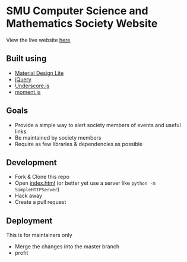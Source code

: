 # SMU Computer Science and Mathematics Society Website
View the live website [here](http://smucsm.github.io/)

## Built using
- [Material Design Lite](https://github.com/google/material-design-lite)
- [jQuery](https://jquery.com/)
- [Underscore.js](http://underscorejs.org/)
- [moment.js](http://momentjs.com/)

## Goals
- Provide a simple way to alert society members of events and useful links
- Be maintained by society members
- Require as few libraries & dependencies as possible

## Development
- Fork & Clone this repo
- Open [index.html](index.html) (or better yet use a server like `python -m SimpleHTTPServer`)
- Hack away
- Create a pull request

## Deployment
This is for maintainers only
- Merge the changes into the master branch
- profit
